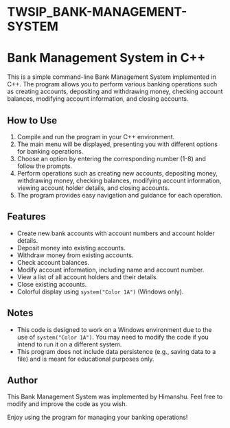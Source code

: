 # TWSIP_BANK-MANAGEMENT-SYSTEM
# Bank Management System in C++

This is a simple command-line Bank Management System implemented in C++. The program allows you to perform various banking operations such as creating accounts, depositing and withdrawing money, checking account balances, modifying account information, and closing accounts.

## How to Use

1. Compile and run the program in your C++ environment.
2. The main menu will be displayed, presenting you with different options for banking operations.
3. Choose an option by entering the corresponding number (1-8) and follow the prompts.
4. Perform operations such as creating new accounts, depositing money, withdrawing money, checking balances, modifying account information, viewing account holder details, and closing accounts.
5. The program provides easy navigation and guidance for each operation.

## Features

- Create new bank accounts with account numbers and account holder details.
- Deposit money into existing accounts.
- Withdraw money from existing accounts.
- Check account balances.
- Modify account information, including name and account number.
- View a list of all account holders and their details.
- Close existing accounts.
- Colorful display using `system("Color 1A")` (Windows only).

## Notes

- This code is designed to work on a Windows environment due to the use of `system("Color 1A")`. You may need to modify the code if you intend to run it on a different system.
- This program does not include data persistence (e.g., saving data to a file) and is meant for educational purposes only.

## Author

This Bank Management System was implemented by Himanshu. Feel free to modify and improve the code as you wish.

Enjoy using the program for managing your banking operations!

